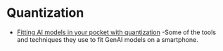 # Quantization
- [Fitting AI models in your pocket with quantization](https://stackoverflow.blog/2023/08/23/fitting-ai-models-in-your-pocket-with-quantization/) -Some of the tools and techniques they use to fit GenAI models on a smartphone.